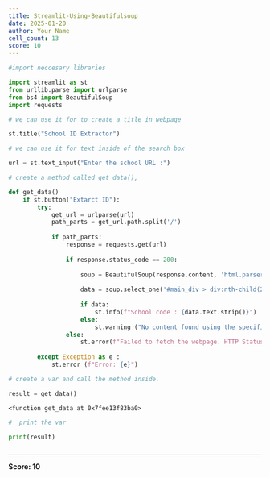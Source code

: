 ```yaml
---
title: Streamlit-Using-Beautifulsoup
date: 2025-01-20
author: Your Name
cell_count: 13
score: 10
---
```


```python
#import neccesary libraries
```


```python
import streamlit as st
from urllib.parse import urlparse
from bs4 import BeautifulSoup
import requests
```


```python
# we can use it for to create a title in webpage
```


```python
st.title("School ID Extractor")
```


```python
# we can use it for text inside of the search box
```


```python
url = st.text_input("Enter the school URL :")
```


```python
# create a method called get_data(),
```


```python
def get_data()
    if st.button("Extarct ID"):
        try:
            get_url = urlparse(url)
            path_parts = get_url.path.split('/')
    
            if path_parts:
                response = requests.get(url)
                
                if response.status_code == 200:
                    
                    soup = BeautifulSoup(response.content, 'html.parser')
                    
                    data = soup.select_one('#main_div > div:nth-child(2) > div:nth-child(1)')
                    
                    if data:
                        st.info(f"School code : {data.text.strip()}")
                    else:
                        st.warning ("No content found using the specified CSS selector.")
                else:
                    st.error(f"Failed to fetch the webpage. HTTP Status Code :{response.status_code}")
                    
        except Exception as e :
            st.error (f"Error: {e}")
```


```python
# create a var and call the method inside.
```


```python
result = get_data()
```

    <function get_data at 0x7fee13f83ba0>



```python
#  print the var 
```


```python
print(result)
```


```python

```


---
**Score: 10**
